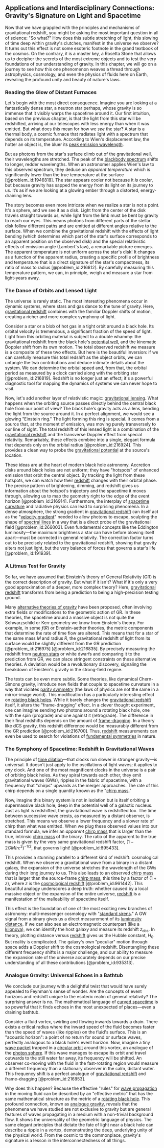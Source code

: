 ## Applications and Interdisciplinary Connections: Gravity's Signature on Light and Spacetime

Now that we have grappled with the principles and mechanisms of gravitational redshift, you might be asking the most important question in all of science: "So what?" How does this subtle stretching of light, this slowing of time deep within gravity's clutches, manifest in the universe we observe? It turns out this effect is not some esoteric footnote in the grand textbook of the cosmos. On the contrary, it is a master key, a Rosetta Stone that allows us to decipher the secrets of the most extreme objects and to test the very foundations of our understanding of gravity. In this chapter, we will go on a journey to see how this one phenomenon weaves a thread through astrophysics, cosmology, and even the physics of fluids here on Earth, revealing the profound unity and beauty of nature's laws.

### Reading the Glow of Distant Furnaces

Let's begin with the most direct consequence. Imagine you are looking at a fantastically dense star, a neutron star perhaps, whose gravity is so immense that it visibly warps the spacetime around it. Our first intuition, based on the previous chapter, is that the light from this star will be redshifted, arriving at our telescopes with less energy than when it was emitted. But what does this mean for how we *see* the star? A star is a thermal body, a cosmic furnace that radiates light with a spectrum that depends on its temperature. According to Wien's displacement law, the hotter an object is, the bluer its [peak emission wavelength](@article_id:269387).

But as photons from the star's surface climb out of the gravitational well, their wavelengths are stretched. The peak of the [blackbody spectrum](@article_id:158080) shifts to longer, redder wavelengths. When an astronomer applies Wien's law to this observed spectrum, they deduce an *apparent temperature* which is significantly lower than the true temperature at the surface [@problem_id:1946818]. The star appears cooler not because it *is* cooler, but because gravity has sapped the energy from its light on its journey to us. It’s as if we are looking at a glowing ember through a distorted, energy-draining lens.

The story becomes even more intricate when we realize a star is not a point. It's a sphere, and we see it as a disk. Light from the center of the disk travels straight towards us, while light from the limb must be bent by gravity to reach our eyes. This means photons from different parts of the stellar disk follow different paths and are emitted at different angles relative to the surface. When we combine the gravitational redshift with the effects of light bending (which determines which part of the star's surface corresponds to an apparent position on the observed disk) and the special relativistic effects of emission angle (Lambert's law), a remarkable picture emerges. The apparent temperature is not uniform across the star's disk! It changes as a function of the apparent radius, creating a specific profile of brightness and temperature that is a direct signature of the star's compactness, its ratio of mass to radius [@problem_id:216812]. By carefully measuring this temperature pattern, we can, in principle, weigh and measure a star from light-years away.

### The Dance of Orbits and Lensed Light

The universe is rarely static. The most interesting phenomena occur in dynamic systems, where stars and gas dance to the tune of gravity. Here, [gravitational redshift](@article_id:158203) combines with the familiar Doppler shifts of motion, creating a richer and more complex symphony of light.

Consider a star or a blob of hot gas in a tight orbit around a black hole. Its orbital velocity is tremendous, a significant fraction of the speed of light. Light from this orbiting material is subject to a double whammy: the gravitational redshift from the black hole's [potential well](@article_id:151646), and the kinematic Doppler shift from its own motion. The total observed redshift we measure is a composite of these two effects. But here is the beautiful inversion: if we can carefully measure this total redshift as the object orbits, we can untangle the two contributions and deduce intimate details about the system. We can determine the orbital speed and, from that, the orbital period as measured by a clock carried along with the orbiting star [@problem_id:216819]. Redshift is no longer just an effect; it's a powerful diagnostic tool for mapping the dynamics of systems we can never hope to visit.

Now, let's add another layer of relativistic magic: [gravitational lensing](@article_id:158506). What happens when the orbiting source passes directly behind the central black hole from our point of view? The black hole's gravity acts as a lens, bending the light from the source around it. In a perfect alignment, we would see a glowing "Einstein ring." The light forming this ring is special. It comes from a source that, at the moment of emission, was moving purely transversely to our line of sight. The total redshift of this lensed light is a combination of the [gravitational redshift](@article_id:158203) and the transverse Doppler effect from special relativity. Remarkably, these effects combine into a single, elegant formula that depends only on the orbital radius [@problem_id:216924]. This provides a clean way to probe the [gravitational potential](@article_id:159884) at the source's location.

These ideas are at the heart of modern black hole astronomy. Accretion disks around black holes are not uniform; they have "hotspots" of enhanced emission that orbit the central object. By tracking the light from these hotspots, we can watch how their [redshift](@article_id:159451) changes with their orbital phase. The precise pattern of brightening, dimming, and redshift gives us information about the hotspot's trajectory and the spacetime it moves through, allowing us to map the geometry right to the edge of the event horizon [@problem_id:216914]. Furthermore, the interplay of [spacetime curvature](@article_id:160597) and radiative physics can lead to surprising phenomena. In a dense atmosphere, the strong gradient in [gravitational redshift](@article_id:158203) can itself act as the "[velocity gradient](@article_id:261192)" needed to allow photons to escape, sculpting the shape of [spectral lines](@article_id:157081) in a way that is a direct probe of the gravitational field [@problem_id:266003]. Even fundamental concepts like the Eddington luminosity—the maximum brightness a star can have before blowing itself apart—must be corrected in general relativity. The correction factor turns out to be precisely related to the gravitational redshift, showing that gravity alters not just light, but the very balance of forces that governs a star's life [@problem_id:191939].

### A Litmus Test for Gravity

So far, we have assumed that Einstein's theory of General Relativity (GR) is the correct description of gravity. But what if it isn't? What if it's only a very good approximation of a deeper, more complex theory? Here, [gravitational redshift](@article_id:158203) transforms from being a prediction to being a high-precision testing ground.

Many [alternative theories of gravity](@article_id:158174) have been proposed, often involving extra fields or modifications to the geometric action of GR. In these theories, the spacetime around a massive object is not quite the Schwarzschild or Kerr geometry we know from Einstein's theory. For example, in some $f(R)$ or Einstein-aether theories, the metric components that determine the rate of time flow are altered. This means that for a star of the same mass $M$ and radius $R$, the gravitational redshift of light from its surface would be slightly different from the GR prediction [@problem_id:216975] [@problem_id:216835]. By precisely measuring the redshift from [neutron stars](@article_id:139189) or white dwarfs and comparing it to the prediction from GR, we can place stringent constraints on these alternative theories. A deviation would be a revolutionary discovery, signaling the breakdown of Einstein's gravity in the strong-field regime.

The tests can be even more subtle. Some theories, like dynamical Chern-Simons gravity, introduce new fields that couple to spacetime curvature in a way that violates [parity symmetry](@article_id:152796) (the laws of physics are not the same in a mirror-image world). This modification has a particularly interesting effect on [rotating black holes](@article_id:157311). While it barely changes the [gravitational redshift](@article_id:158203) itself, it alters the "frame-dragging" effect. In a clever thought experiment, one can imagine sending two photons around a rotating black hole, one with the spin (prograde) and one against it (retrograde). The difference in their final redshifts depends on the amount of [frame-dragging](@article_id:159698). In a theory like dCS gravity, this redshift difference would be measurably different from the GR prediction [@problem_id:216700]. Thus, [redshift](@article_id:159451) measurements can even be used to search for violations of [fundamental symmetries](@article_id:160762) in nature.

### The Symphony of Spacetime: Redshift in Gravitational Waves

The principle of [time dilation](@article_id:157383)—that clocks run slower in stronger gravity—is universal. It doesn't just apply to the oscillations of light waves; it applies to *any* clock. And one of the most magnificent clocks in the universe is a pair of orbiting black holes. As they spiral towards each other, they emit gravitational waves (GWs), ripples in the fabric of spacetime, with a frequency that "chirps" upwards as the merger approaches. The rate of this chirp depends on a single quantity known as the "[chirp mass](@article_id:141431)."

Now, imagine this binary system is not in isolation but is itself orbiting a supermassive black hole, deep in the potential well of a galactic nucleus. Just as light is redshifted, the gravitational wave is redshifted too. The time between successive wave crests, as measured by a distant observer, is stretched. This means we observe a lower frequency and a slower rate of chirp than what was emitted. When we plug these observed values into our standard formula, we infer an *apparent* [chirp mass](@article_id:141431) that is larger than the true, intrinsic [chirp mass](@article_id:141431) of the binary. The ratio of the apparent to the true mass is given by the very same gravitational redshift factor, $(1 - 2GM/rc^2)^{-1/2}$, that governs light! [@problem_id:895433].

This provides a stunning parallel to a different kind of redshift: cosmological redshift. When we observe a gravitational wave from a binary in a distant galaxy, the expansion of the universe stretches the wavelength of the GWs during their long journey to us. This also leads to an observed [chirp mass](@article_id:141431) that is larger than the source-frame [chirp mass](@article_id:141431), this time by a factor of $(1+z)$, where $z$ is the [cosmological redshift](@article_id:151849) [@problem_id:961442]. This beautiful analogy underscores a deep truth: whether caused by a local massive object or the expansion of the entire universe, [redshift](@article_id:159451) is a manifestation of the malleability of spacetime itself.

This effect is the foundation of one of the most exciting new branches of astronomy: multi-messenger cosmology with "[standard sirens](@article_id:157313)." A GW signal from a binary gives us a direct measurement of its [luminosity distance](@article_id:158938). If we can also see an electromagnetic counterpart (like a [kilonova](@article_id:158151)), we can identify the host galaxy and measure its redshift $z_{\text{obs}}$. In theory, plotting distance versus [redshift](@article_id:159451) gives us the Hubble constant, $H_0$. But reality is complicated. The galaxy's own "peculiar" motion through space adds a Doppler shift to the cosmological redshift. Disentangling these different frequency shifts is a major challenge, and our ability to measure the expansion rate of the universe accurately depends on our precise understanding of all these contributions [@problem_id:935313].

### Analogue Gravity: Universal Echoes in a Bathtub

We conclude our journey with a delightful twist that would have surely appealed to Feynman's sense of wonder. Are the concepts of event horizons and redshift unique to the esoteric realm of general relativity? The surprising answer is no. The mathematical language of [curved spacetime](@article_id:184444) is so powerful that it finds echoes in the most unexpected of places—even a draining bathtub.

Consider a fluid vortex, swirling and flowing inwards towards a drain. There exists a critical radius where the inward speed of the fluid becomes faster than the speed of waves (like ripples) on the fluid's surface. This is an "acoustic horizon": a point of no return for sound or surface waves, perfectly analogous to a black hole's event horizon. Now, imagine a tiny [wave packet](@article_id:143942) trapped in a [circular orbit](@article_id:173229) around this vortex, an analogue of the [photon sphere](@article_id:158948). If this wave manages to escape its orbit and travel outwards to the still water far away, its frequency will be shifted. An observer co-moving with the fluid in the fast-rotating region would measure a different frequency than a stationary observer in the calm, distant water. This frequency shift is a perfect analogue of [gravitational redshift](@article_id:158203) and frame-dragging [@problem_id:216853].

Why does this happen? Because the effective "rules" for [wave propagation](@article_id:143569) in the moving fluid can be described by an "effective metric" that has the same mathematical structure as the metric of a [rotating black hole](@article_id:261173). This profound connection, known as [analogue gravity](@article_id:144376), reveals that the phenomena we have studied are not exclusive to gravity but are general features of waves propagating in a medium with a non-trivial background flow. It shows the universality of the geometric language of physics. The same elegant principles that dictate the fate of light near a black hole can describe a ripple in a vortex, demonstrating the deep, underlying unity of the physical world. From the cosmic to the commonplace, gravity's signature is a lesson in the interconnectedness of all things.